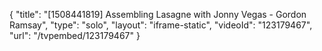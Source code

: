 {
    "title": "[1508441819] Assembling Lasagne with Jonny Vegas - Gordon Ramsay",
    "type": "solo",
    "layout": "iframe-static",
    "videoId": "123179467",
    "url": "\/tvpembed\/123179467"
}
